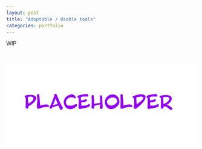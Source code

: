 ```yaml
---
layout: post
title: "Adoptable / Usable tools"
categories: portfolio
---
```


WIP

<br />

![XX](https://raw.githubusercontent.com/Erioldoesdesign/erioldoesdesign.github.io/master/images/950x400.jpg "XX")